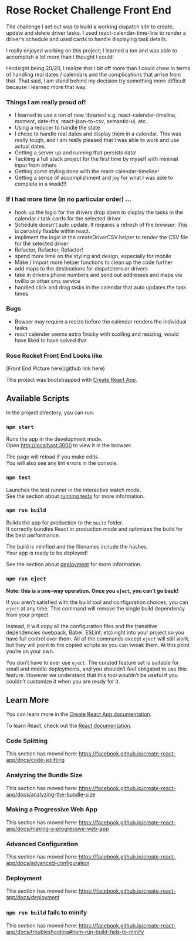 # Rose Rocket Challenge Front End
The challenge I set out was to build a working dispatch site to create, update and delete driver tasks. I used react-calendar-time-line to render a driver's schedule and used cards to handle displaying task details. 

I really enjoyed working on this project; I learned a ton and was able to accomplish a lot more than I thought I could!

Hindsight being 20/20, I realize that I bit off more than I could chew in terms of handling real dates / calendars and the complications that arrise from that. That said, I am stand behind my decision try something more difficult because I learned more that way.


### Things I am really proud of!
- I learned to use a ton of new libraries! e.g. react-calendar-timeline, moment, date-fns, react-json-to-csv, semantic-ui, etc.
- Using a reducer to handle the state  
- I chose to handle real dates and display them in a calendar. This was really tough, and I am really pleased that I was able to work and use actual dates.
- Getting a server up and running that persists data!
- Tackling a full stack project for the first time by myself with minimal input from others
- Getting some styling done with the react-calendar-timeline!
- Getting a sense of accomplishment and joy for what I was able to complete in a week!!!


### If I had more time (in no particular order) ...
- hook up the logic for the drivers drop down to display the tasks in the calendar / task cards for the selected driver
- Schedule doesn't auto update.  It requires a refresh of the browser.  This is certainly fixable within react.
- impliment the logic in the createDriverCSV helper to render the CSV file for the selected driver
- Refactor, Refactor, Refactor!
- spend more time on the styling and design, especially for mobile
- Make / Import more helper functions to clean up the code further
- add maps to the destinations for dispatchers or drivers
- take in drivers phone numbers and send out addresses and maps via twillio or other sms service
- handled click and drag tasks in the calendar that auto updates the task times

### Bugs
- Bowser may require a resize before the calendar renders the individual tasks
- react calender seems extra finicky with scolling and resizing, would have liked to have solved that

### Rose Rocket Front End Looks like
[Front End Picture here](github link here)


This project was bootstrapped with [Create React App](https://github.com/facebook/create-react-app).

## Available Scripts

In the project directory, you can run:

### `npm start`

Runs the app in the development mode.<br />
Open [http://localhost:3000](http://localhost:3000) to view it in the browser.

The page will reload if you make edits.<br />
You will also see any lint errors in the console.

### `npm test`

Launches the test runner in the interactive watch mode.<br />
See the section about [running tests](https://facebook.github.io/create-react-app/docs/running-tests) for more information.

### `npm run build`

Builds the app for production to the `build` folder.<br />
It correctly bundles React in production mode and optimizes the build for the best performance.

The build is minified and the filenames include the hashes.<br />
Your app is ready to be deployed!

See the section about [deployment](https://facebook.github.io/create-react-app/docs/deployment) for more information.

### `npm run eject`

**Note: this is a one-way operation. Once you `eject`, you can’t go back!**

If you aren’t satisfied with the build tool and configuration choices, you can `eject` at any time. This command will remove the single build dependency from your project.

Instead, it will copy all the configuration files and the transitive dependencies (webpack, Babel, ESLint, etc) right into your project so you have full control over them. All of the commands except `eject` will still work, but they will point to the copied scripts so you can tweak them. At this point you’re on your own.

You don’t have to ever use `eject`. The curated feature set is suitable for small and middle deployments, and you shouldn’t feel obligated to use this feature. However we understand that this tool wouldn’t be useful if you couldn’t customize it when you are ready for it.

## Learn More

You can learn more in the [Create React App documentation](https://facebook.github.io/create-react-app/docs/getting-started).

To learn React, check out the [React documentation](https://reactjs.org/).

### Code Splitting

This section has moved here: https://facebook.github.io/create-react-app/docs/code-splitting

### Analyzing the Bundle Size

This section has moved here: https://facebook.github.io/create-react-app/docs/analyzing-the-bundle-size

### Making a Progressive Web App

This section has moved here: https://facebook.github.io/create-react-app/docs/making-a-progressive-web-app

### Advanced Configuration

This section has moved here: https://facebook.github.io/create-react-app/docs/advanced-configuration

### Deployment

This section has moved here: https://facebook.github.io/create-react-app/docs/deployment

### `npm run build` fails to minify

This section has moved here: https://facebook.github.io/create-react-app/docs/troubleshooting#npm-run-build-fails-to-minify
